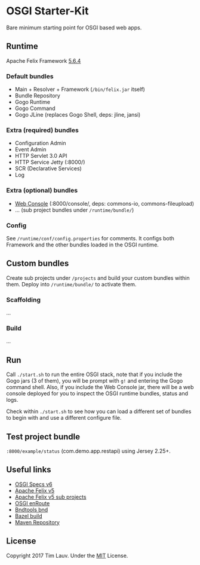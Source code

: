 # OSGI Starter-Kit
Bare minimum starting point for OSGI based web apps.


## Runtime
Apache Felix Framework [5.6.4](http://felix.apache.org/downloads.cgi)


### Default bundles
- Main + Resolver + Framework (`/bin/felix.jar` itself)
- Bundle Repository
- Gogo Runtime
- Gogo Command
- Gogo JLine (replaces Gogo Shell, deps: jline, jansi)

### Extra (required) bundles
- Configuration Admin
- Event Admin
- HTTP Servlet 3.0 API
- HTTP Service Jetty (:8000/)
- SCR (Declarative Services)
- Log

### Extra (optional) bundles
- [Web Console](http://felix.apache.org/documentation/subprojects/apache-felix-web-console.html#configuration) (:8000/console/, deps: commons-io, commons-fileupload)
- ... (sub project bundles under `/runtime/bundle/`)

### Config
See `/runtime/conf/config.properties` for comments. It configs both Framework and the other bundles loaded in the OSGI runtime.


## Custom bundles
Create sub projects under `/projects` and build your custom bundles within them. Deploy into `/runtime/bundle/` to activate them.


### Scaffolding
...

### Build
...


## Run
Call `./start.sh` to run the entire OSGI stack, note that if you include the Gogo jars (3 of them), you will be prompt with `g!` and entering the Gogo command shell. Also, if you include the Web Console jar, there will be a web console deployed for you to inspect the OSGI runtime bundles, status and logs.

Check within `./start.sh` to see how you can load a different set of bundles to begin with and use a different configure file.


## Test project bundle
`:8000/example/status` (com.demo.app.restapi) using Jersey 2.25+.


## Useful links
- [OSGI Specs v6](https://www.osgi.org/developer/specifications/)
- [Apache Felix v5](http://felix.apache.org/documentation.html)
- [Apache Felix v5 sub projects](http://felix.apache.org/documentation/subprojects.html)
- [OSGI enRoute](http://enroute.osgi.org/)
- [Bndtools bnd](http://bnd.bndtools.org/chapters/150-build.html)
- [Bazel build](https://bazel.build/versions/master/docs/external.html)
- [Maven Repository](https://mvnrepository.com/)


## License
Copyright 2017 Tim Lauv. 
Under the [MIT](http://opensource.org/licenses/MIT) License.
